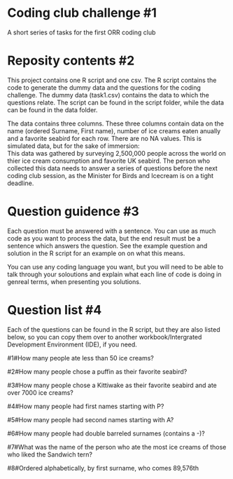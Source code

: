 # Coding club challenge #1
A short series of tasks for the first ORR coding club
 
# Reposity contents #2
This project contains one R script and one csv. The R script contains the code to generate the dummy data and the questions for the coding challenge. The dummy data (task1.csv) contains the data to which the questions relate. The script can be found in the script folder, while the data can be found in the data folder.

The data contains three columns. These three columns contain data on the name (ordered Surname, First name),  number of ice creams eaten anually and a favorite seabird for each row. There are no NA values. This is simulated data, but for the sake of immersion:<br>
This data was gathered by surveying 2,500,000 people across the world on thier ice cream consumption and favorite UK seabird. The person who collected this data needs to answer a series of questions before the next coding club session, as the Minister for Birds and Icecream is on a tight deadline.

# Question guidence #3
Each question must be answered with a sentence. You can use as much code as you want to process the data, but the end result must be a sentence which answers the question. See the example question and solution in the R script for an example on on what this means.

You can use any coding language you want, but you will need to be able to talk through your soloutions and explain what each line of code is doing in genreal terms, when presenting you solutions.

# Question list #4
Each of the questions can be found in the R script, but they are also listed below, so you can copy them over to another workbook/Intergrated Development Environment (IDE), if you need.



#1#How many people ate less than 50 ice creams?



#2#How many people chose a puffin as their favorite seabird?



#3#How many people chose a Kittiwake as their favorite seabird and ate over 7000 ice creams?



#4#How many people had first names starting with P?



#5#How many people had second names starting with A?



#6#How many people had double barreled surnames (contains a -)?



#7#What was the name of the person who ate the most ice creams of those who liked the Sandwich tern?



#8#Ordered alphabetically, by first surname, who comes 89,576th


